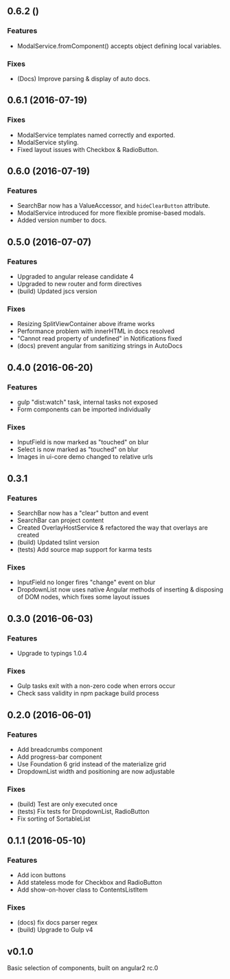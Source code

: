 ## 0.6.2 ()
### Features
* ModalService.fromComponent() accepts object defining local variables.
### Fixes
* (Docs) Improve parsing & display of auto docs.

## 0.6.1 (2016-07-19)
### Fixes
* ModalService templates named correctly and exported.
* ModalService styling.
* Fixed layout issues with Checkbox & RadioButton.

## 0.6.0 (2016-07-19)
### Features
* SearchBar now has a ValueAccessor, and `hideClearButton` attribute.
* ModalService introduced for more flexible promise-based modals.
* Added version number to docs.

## 0.5.0 (2016-07-07)
### Features
* Upgraded to angular release candidate 4
* Upgraded to new router and form directives
* (build) Updated jscs version

### Fixes
* Resizing SplitViewContainer above iframe works
* Performance problem with innerHTML in docs resolved 
* "Cannot read property of undefined" in Notifications fixed
* (docs) prevent angular from sanitizing strings in AutoDocs

## 0.4.0 (2016-06-20)
### Features
* gulp "dist:watch" task, internal tasks not exposed
* Form components can be imported individually

### Fixes
* InputField is now marked as "touched" on blur
* Select is now marked as "touched" on blur
* Images in ui-core demo changed to relative urls

## 0.3.1
### Features 
* SearchBar now has a "clear" button and event
* SearchBar can project content
* Created OverlayHostService & refactored the way that overlays are created
* (build) Updated tslint version
* (tests) Add source map support for karma tests

### Fixes
* InputField no longer fires "change" event on blur
* DropdownList now uses native Angular methods of inserting & disposing of DOM nodes, which fixes some layout issues

## 0.3.0 (2016-06-03)

### Features
* Upgrade to typings 1.0.4

### Fixes
* Gulp tasks exit with a non-zero code when errors occur
* Check sass validity in npm package build process

## 0.2.0 (2016-06-01)

### Features
* Add breadcrumbs component
* Add progress-bar component
* Use Foundation 6 grid instead of the materialize grid
* DropdownList width and positioning are now adjustable

### Fixes
* (build) Test are only executed once
* (tests) Fix tests for DropdownList, RadioButton
* Fix sorting of SortableList


## 0.1.1 (2016-05-10)

### Features
* Add icon buttons
* Add stateless mode for Checkbox and RadioButton
* Add show-on-hover class to ContentsListItem

### Fixes
* (docs) fix docs parser regex
* (build) Upgrade to Gulp v4


## v0.1.0
Basic selection of components, built on angular2 rc.0
